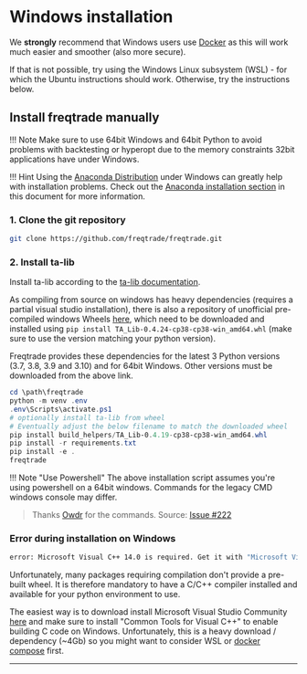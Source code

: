 # Windows installation

We **strongly** recommend that Windows users use [Docker](docker_quickstart.md) as this will work much easier and smoother (also more secure).

If that is not possible, try using the Windows Linux subsystem (WSL) - for which the Ubuntu instructions should work.
Otherwise, try the instructions below.

## Install freqtrade manually

!!! Note
    Make sure to use 64bit Windows and 64bit Python to avoid problems with backtesting or hyperopt due to the memory constraints 32bit applications have under Windows.

!!! Hint
    Using the [Anaconda Distribution](https://www.anaconda.com/distribution/) under Windows can greatly help with installation problems. Check out the [Anaconda installation section](installation.md#Anaconda) in this document for more information.

### 1. Clone the git repository

```bash
git clone https://github.com/freqtrade/freqtrade.git
```

### 2. Install ta-lib

Install ta-lib according to the [ta-lib documentation](https://github.com/mrjbq7/ta-lib#windows).

As compiling from source on windows has heavy dependencies (requires a partial visual studio installation), there is also a repository of unofficial pre-compiled windows Wheels [here](https://www.lfd.uci.edu/~gohlke/pythonlibs/#ta-lib), which need to be downloaded and installed using `pip install TA_Lib-0.4.24-cp38-cp38-win_amd64.whl` (make sure to use the version matching your python version).

Freqtrade provides these dependencies for the latest 3 Python versions (3.7, 3.8, 3.9 and 3.10) and for 64bit Windows.
Other versions must be downloaded from the above link.

``` powershell
cd \path\freqtrade
python -m venv .env
.env\Scripts\activate.ps1
# optionally install ta-lib from wheel
# Eventually adjust the below filename to match the downloaded wheel
pip install build_helpers/TA_Lib-0.4.19-cp38-cp38-win_amd64.whl
pip install -r requirements.txt
pip install -e .
freqtrade
```

!!! Note "Use Powershell"
    The above installation script assumes you're using powershell on a 64bit windows.
    Commands for the legacy CMD windows console may differ.

> Thanks [Owdr](https://github.com/Owdr) for the commands. Source: [Issue #222](https://github.com/freqtrade/freqtrade/issues/222)

### Error during installation on Windows

``` bash
error: Microsoft Visual C++ 14.0 is required. Get it with "Microsoft Visual C++ Build Tools": http://landinghub.visualstudio.com/visual-cpp-build-tools
```

Unfortunately, many packages requiring compilation don't provide a pre-built wheel. It is therefore mandatory to have a C/C++ compiler installed and available for your python environment to use.

The easiest way is to download install Microsoft Visual Studio Community [here](https://visualstudio.microsoft.com/downloads/) and make sure to install "Common Tools for Visual C++" to enable building C code on Windows. Unfortunately, this is a heavy download / dependency (~4Gb) so you might want to consider WSL or [docker compose](docker_quickstart.md) first.

---
